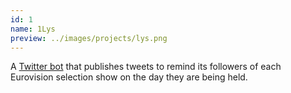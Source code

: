 ```yaml
---
id: 1
name: 1Lys
preview: ../images/projects/lys.png
---
```

A [Twitter bot](https://twitter.com/EurovisionLys) that publishes tweets to remind its followers of each Eurovision selection show on the day they are being held.